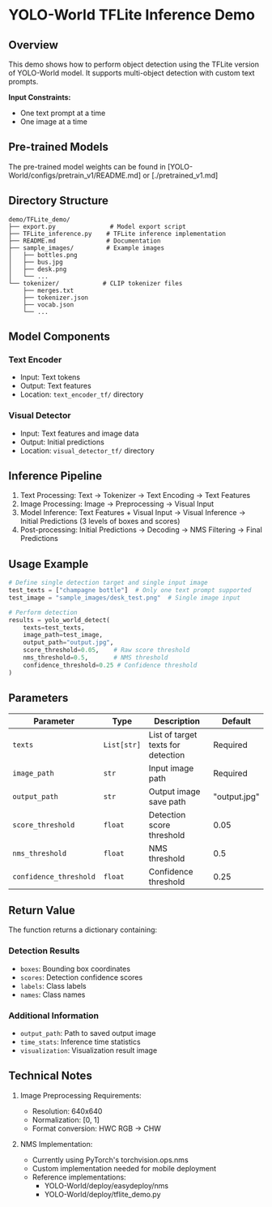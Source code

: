 # YOLO-World TFLite Inference Demo

## Overview
This demo shows how to perform object detection using the TFLite version of YOLO-World model. It supports multi-object detection with custom text prompts.

**Input Constraints:**
- One text prompt at a time
- One image at a time

## Pre-trained Models
The pre-trained model weights can be found in [YOLO-World/configs/pretrain_v1/README.md] or [./pretrained_v1.md]

## Directory Structure
```
demo/TFLite_demo/
├── export.py               # Model export script
├── TFLite_inference.py    # TFLite inference implementation
├── README.md              # Documentation
├── sample_images/         # Example images
│   ├── bottles.png
│   ├── bus.jpg
│   ├── desk.png
│   └── ...
└── tokenizer/            # CLIP tokenizer files
    ├── merges.txt
    ├── tokenizer.json
    ├── vocab.json
    └── ...
```

## Model Components

### Text Encoder
- Input: Text tokens
- Output: Text features
- Location: `text_encoder_tf/` directory

### Visual Detector
- Input: Text features and image data
- Output: Initial predictions
- Location: `visual_detector_tf/` directory

## Inference Pipeline
1. Text Processing: Text → Tokenizer → Text Encoding → Text Features
2. Image Processing: Image → Preprocessing → Visual Input
3. Model Inference: Text Features + Visual Input → Visual Inference → Initial Predictions (3 levels of boxes and scores)
4. Post-processing: Initial Predictions → Decoding → NMS Filtering → Final Predictions

## Usage Example
```python
# Define single detection target and single input image
test_texts = ["champagne bottle"]  # Only one text prompt supported
test_image = "sample_images/desk_test.png"  # Single image input

# Perform detection
results = yolo_world_detect(
    texts=test_texts,
    image_path=test_image,
    output_path="output.jpg",
    score_threshold=0.05,    # Raw score threshold
    nms_threshold=0.5,       # NMS threshold
    confidence_threshold=0.25 # Confidence threshold
)
```

## Parameters
| Parameter | Type | Description | Default |
|-----------|------|-------------|---------|
| `texts` | `List[str]` | List of target texts for detection | Required |
| `image_path` | `str` | Input image path | Required |
| `output_path` | `str` | Output image save path | "output.jpg" |
| `score_threshold` | `float` | Detection score threshold | 0.05 |
| `nms_threshold` | `float` | NMS threshold | 0.5 |
| `confidence_threshold` | `float` | Confidence threshold | 0.25 |

## Return Value
The function returns a dictionary containing:

### Detection Results
- `boxes`: Bounding box coordinates
- `scores`: Detection confidence scores
- `labels`: Class labels
- `names`: Class names

### Additional Information
- `output_path`: Path to saved output image
- `time_stats`: Inference time statistics
- `visualization`: Visualization result image

## Technical Notes
1. Image Preprocessing Requirements:
   - Resolution: 640x640
   - Normalization: [0, 1]
   - Format conversion: HWC RGB → CHW

2. NMS Implementation:
   - Currently using PyTorch's torchvision.ops.nms
   - Custom implementation needed for mobile deployment
   - Reference implementations:
     - YOLO-World/deploy/easydeploy/nms
     - YOLO-World/deploy/tflite_demo.py
